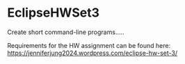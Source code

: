 # EclipseHWSet3

Create short command-line programs.....

Requirements for the HW assignment can be found here: https://jenniferjung2024.wordpress.com/eclipse-hw-set-3/
